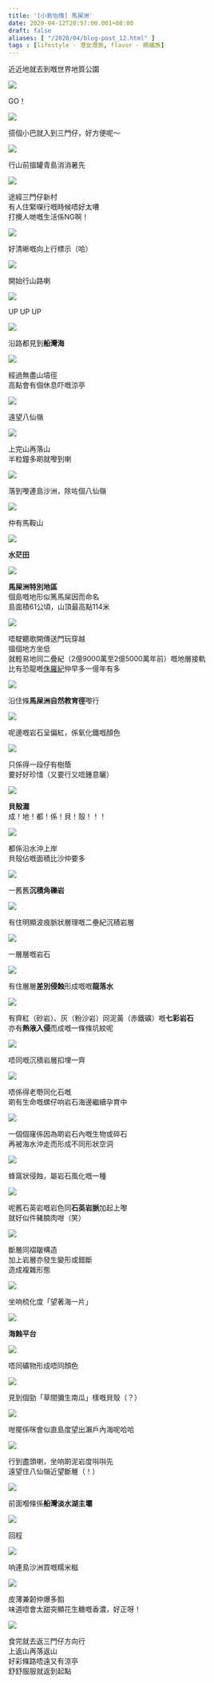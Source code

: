 ```yaml
---
title: '[小島怡情] 馬屎洲'
date: 2020-04-12T20:57:00.001+08:00
draft: false
aliases: [ "/2020/04/blog-post_12.html" ]
tags : [lifestyle - 港女港旅, flavor - 螞蟻族]
---
```


近近地就去到嘅世界地質公園  

![](/images/mashichau.jpg)

GO！  

![](/images/mashichau1.jpg)

搭個小巴就入到三門仔，好方便呢～  

![](/images/mashichau2.jpg)

行山前搵罐青島消消暑先  

![](/images/mashichau3.jpg)

途經三門仔新村  
有人住緊㗎行嘅時候唔好太嘈  
打攪人哋嘅生活係NG啊！  

![](/images/mashichau4.jpg)

好清晰嘅向上行標示（哈）  

![](/images/mashichau5.jpg)

開始行山路喇  

![](/images/mashichau6.jpg)

UP UP UP  

![](/images/mashichau7.jpg)

沿路都見到**船灣海**  

![](/images/mashichau8.jpg)

經過無盡山墳徑  
高點會有個休息吓嘅涼亭  

![](/images/mashichau9.jpg)

遠望八仙嶺  

![](/images/mashichau10.jpg)

上完山再落山  
半粒鐘多啲就嚟到喇  

![](/images/mashichau11.jpg)

落到嚟連島沙洲，除咗個八仙嶺  

![](/images/mashichau12.jpg)

仲有馬鞍山  

![](/images/mashichau13.jpg)

**水茫田**  

![](/images/mashichau14.jpg)

**馬屎洲特別地區**  
個島嘅地形似篤馬屎因而命名  
島面積61公頃，山頂最高點114米  

![](/images/mashichau15.jpg)

唔駛聽歌開傳送門玩穿越  
搵個地方坐低  
就輕易地同二疊紀（2億9000萬至2億5000萬年前）嘅地層接軌  
比有恐龍嘅[侏羅紀](https://hidie.net/kato/)仲早多一億年有多  

![](/images/mashichau16.jpg)

沿住條**馬屎洲自然教育徑**嚟行  

![](/images/mashichau17.jpg)

呢邊嘅岩石呈偏紅，係氧化鐵嘅顏色  

![](/images/mashichau18.jpg)

只係得一段仔有樹蔭  
要好好珍惜（又要行又唔鍾意曬）  

![](/images/mashichau19.jpg)

**貝殼灘**  
成！地！都！係！貝！殼！！！  

![](/images/mashichau20.jpg)

都係沿水沖上岸  
貝殼佔嘅面積比沙仲要多  

![](/images/mashichau21.jpg)

一舊舊**沉積角礫岩**  

![](/images/mashichau22.jpg)

有住明顯波痕脈狀層理嘅二壘紀沉積岩層  

![](/images/mashichau23.jpg)

一層層嘅岩石  

![](/images/mashichau24.jpg)

有住層層**差別侵蝕**形成嘅嘅**龍落水**  

![](/images/mashichau25.jpg)

有齊紅（砂岩）、灰（粉沙岩）同泥黃（赤鐵礦）嘅**七彩岩石**  
亦有**熱液入侵**而成嘅一條條坑紋呢  

![](/images/mashichau26.jpg)

唔同嘅沉積岩層扣埋一齊  

![](/images/mashichau27.jpg)

唔係得老嘢同化石嘅  
啲有生命嘅螺仔响岩石海邊繼續孕育中  

![](/images/mashichau28.jpg)

一個個窿係因為啲岩石內嘅生物或碎石  
再被海水沖走而形成不同形狀空洞  

![](/images/mashichau29.jpg)

蜂窩狀侵蝕，屬岩石風化嘅一種  

![](/images/mashichau30.jpg)

呢舊石英岩嘅岩色同**石英岩脈**加起上嚟  
就好似件豬腩肉咁（笑）  

![](/images/mashichau31.jpg)

斷層同褶皺構造  
加上岩層亦發生變形或錯斷  
造成複雜形態  

![](/images/mashichau32.jpg)

坐响梳化度「望著海一片」  

![](/images/mashichau33.jpg)

**海蝕平台**  

![](/images/mashichau34.jpg)

唔同礦物形成唔同顏色  

![](/images/mashichau35.jpg)

見到個勁「草間彌生南瓜」樣嘅貝殼（？）  

![](/images/mashichau36.jpg)

咁擺係咪會似直島度望出瀨戶內海呢哈哈  

![](/images/mashichau37.jpg)

行到盡頭喇，坐响啲泥岩度唞唞先  
遠望住八仙嶺近望斷層（！）  

![](/images/mashichau38.jpg)

前面嗰條係**船灣淡水湖主壩**  

![](/images/mashichau39.jpg)

回程  

![](/images/mashichau40.jpg)

响連島沙洲買嘅糯米糍  

![](/images/mashichau41.jpg)

皮薄兼韌仲爆多餡  
味道唔會太甜突顯花生糖嘅香濃，好正呀！  

![](/images/mashichau42.jpg)

食完就去返三門仔方向行  
上返山再落返山  
好彩條路唔遠又有涼亭  
舒舒服服就返到起點
